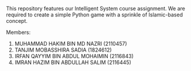 This repository features our Intelligent System course assignment. We are required to create a simple Python game with a sprinkle of Islamic-based concept.

Members:
1) MUHAMMAD HAKIM BIN MD NAZRI (2110457)
2) TANJIM MOBASSHIRA SADIA (1824612)
3) IRFAN QAYYIM BIN ABDUL MOHAIMIN (2116843)
4) IMRAN HAZIM BIN ABDULLAH SALIM (2116445)
